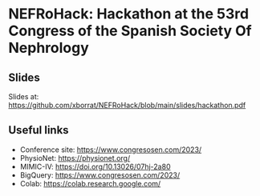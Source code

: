 # NEFRoHack: Hackathon at the 53rd Congress of the Spanish Society Of Nephrology

## Slides

Slides at: https://github.com/xborrat/NEFRoHack/blob/main/slides/hackathon.pdf

## Useful links

- Conference site: https://www.congresosen.com/2023/
- PhysioNet: https://physionet.org/
- MIMIC-IV: https://doi.org/10.13026/07hj-2a80
- BigQuery: https://www.congresosen.com/2023/
- Colab: https://colab.research.google.com/ 

